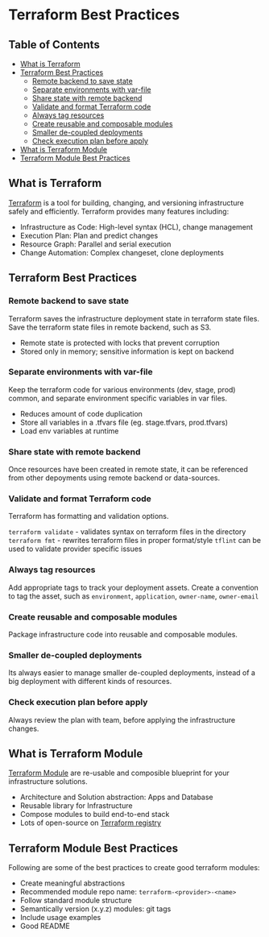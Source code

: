 # Terraform Best Practices

## Table of Contents

- [What is Terraform](#what-is-terraform)
- [Terraform Best Practices](#terraform-best-practices)
  - [Remote backend to save state](#remote-backend-to-save-state)
  - [Separate environments with var-file](#separate-environments-with-var-file)
  - [Share state with remote backend](#Share-state-with-remote-backend)
  - [Validate and format Terraform code](#validate-and-format-terraform-code)
  - [Always tag resources](#always-tag-resources)
  - [Create reusable and composable modules](#create-reusable-and-composable-modules)
  - [Smaller de-coupled deployments](#smaller-de-coupled-deployments)
  - [Check execution plan before apply](#check-execution-plan-before-apply)
- [What is Terraform Module](#what-is-terraform-module)
- [Terraform Module Best Practices](#terraform-module-best-practices)

## What is Terraform

[Terraform](https://www.terraform.io) is a tool for building, changing, and versioning infrastructure safely and efficiently. Terraform provides many features including:
* Infrastructure as Code: High-level syntax (HCL), change management 
* Execution Plan: Plan and predict changes
* Resource Graph: Parallel and serial execution
* Change Automation: Complex changeset, clone deployments

## Terraform Best Practices

### Remote backend to save state
Terraform saves the infrastructure deployment state in terraform state files. Save the terraform state files in remote backend, such as S3.
* Remote state is protected with locks that prevent corruption
* Stored only in memory; sensitive information is kept on backend

### Separate environments with var-file
Keep the terraform code for various environments (dev, stage, prod) common, and separate environment specific variables in var files.
* Reduces amount of code duplication
* Store all variables in a .tfvars file (eg. stage.tfvars, prod.tfvars)
* Load env variables at runtime

### Share state with remote backend
Once resources have been created in remote state, it can be referenced from other depoyments using remote backend or data-sources.

### Validate and format Terraform code
Terraform has formatting and validation options.

`terraform validate` - validates syntax on terraform files in the directory
`terraform fmt` - rewrites terraform files in proper format/style
`tflint` can be used to validate provider specific issues

### Always tag resources
Add appropriate tags to track your deployment assets. Create a convention to tag the asset, such as 
`environment`, `application`, `owner-name`, `owner-email`

### Create reusable and composable modules
Package infrastructure code into reusable and composable modules.

### Smaller de-coupled deployments
Its always easier to manage smaller de-coupled deployments, instead of a big deployment with different kinds of resources.

### Check execution plan before apply
Always review the plan with team, before applying the infrastructure changes.

## What is Terraform Module

[Terraform Module](https://www.terraform.io/docs/modules/) are re-usable and composible blueprint for your infrastructure solutions.
* Architecture and Solution abstraction: Apps and Database
* Reusable library for Infrastructure
* Compose modules to build end-to-end stack
* Lots of open-source on [Terraform registry](https://registry.terraform.io)

## Terraform Module Best Practices
Following are some of the best practices to create good terraform modules:

* Create meaningful abstractions
* Recommended module repo name: `terraform-<provider>-<name>`
* Follow standard module structure
* Semantically version (x.y.z) modules: git tags
* Include usage examples
* Good README
